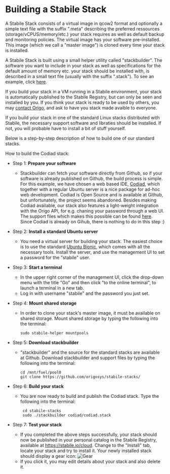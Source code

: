 # Building a Stabile Stack

A Stabile Stack consists of a virtual image in qcow2 format and optionally a simple text file with the suffix ".meta" describing the preferred ressources (storage/vCPUS/memory/etc.) your stack requires as well as default backup and monitoring policies. The virtual image has your software pre-installed. This image (which we call a "master image") is cloned every time your stack is installed.

A Stabile Stack is built using a small helper utility called "stackbuilder". The software you want to include in your stack as well as specifications for the default amount of memory etc. your stack should be installed with, is described in a small text file (usually with the suffix ".stack"). To see an example, click [here](codiad/codiad.stack).

If you build your stack in a VM running in a Stabile environment, your stack is automatically published to the Stabile Registry, but can only be seen and installed by you. If you think your stack is ready to be used by others, you may [contact Origo](https://www.origo.io/contact), and ask to have you stack made avaible to everyone.

If you build your stack in one of the standard Linux stacks distributed with Stabile, the necessary support software and libraties should be installed. If not, you will probable have to install a bit of stuff yourself.

Below is a step-by-step description of how to build one of our standard stacks.

How to build the Codiad stack:

- Step 1: **Prepare your software**
  - Stackbuilder can fetch your software directly from Github, so if your software is already published on Github, the build process is simple.
For this example, we have chosen a web based IDE, [Codiad](http://codiad.com), which together with a regular Ubuntu server is a nice package for ad-hoc web development. Codiad is Open Source and is available at Github, but unfortunately, the project seems abandoned.
Besides making Codiad available, our stack also features a light-weight integration with the Origo API, for e.g. chaning your password through a web UI. The support files which makes this possible can be found [here](codiad/files).
    Since Codiad is already on Gihub, there is nothing to do in this step :)

- Step 2: **Install a standard Ubuntu server**
  - You need a virtual server for building your stack. The easiest choice is to use the standard [Ubuntu Bionic](https://www.stabile.io/cloud.html.en#app-3663), which comes with all the necessary tools. Install the server, and use the management UI to set a password for the "stabile" user.

- Step 3: **Start a terminal**
  - In the upper right corner of the management UI, click the drop-down menu with the title "Go" and then click "to the online terminal", to launch a terminal in a new tab.
  - Log in with username "stabile" and the password you just set.

- Step 4: **Mount shared storage**
  - In order to clone your stack's master image, it must be available on shared storage. Mount shared storage by typing the following into the terminal:
  
        sudo stabile-helper mountpools

- Step 5: **Download stackbuilder**
  - "stackbuilder" and the source for the standard stacks are available at Github.
Download stackbuilder and support files by typing the following into the terminal:

        cd /mnt/fuel/pool0
        git clone https://github.com/origosys/stabile-stacks/

- Step 6: **Build your stack**
  - You are now ready to build and publish the Codiad stack. Type the following into the terminal:

         cd stabile-stacks
         sudo ./stackbuilder codiad/codiad.stack

- Step 7: **Test your stack**
  - If you completed the above steps successfully, your stack should now be published in your personal catalog in the Stabile Registry, available at https://stabile.io/cloud. Change to the "Install" tab, locate your stack and try to install it.
Your newly installed stack should display a gear icon:  ![Gear](https://www.glyphicons.com/img/glyphicons/halflings/2x/glyphicons-halflings-2-cogwheel@2x.png)
  - If you click it, you may edit details about your stack and also delete it.